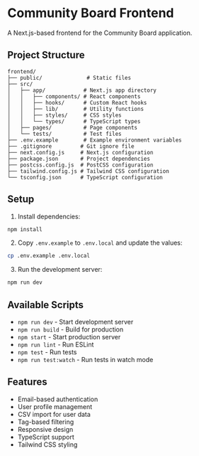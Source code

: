 # Community Board Frontend

A Next.js-based frontend for the Community Board application.

## Project Structure
```
frontend/
├── public/              # Static files
├── src/
│   ├── app/            # Next.js app directory
│   │   ├── components/ # React components
│   │   ├── hooks/      # Custom React hooks
│   │   ├── lib/        # Utility functions
│   │   ├── styles/     # CSS styles
│   │   └── types/      # TypeScript types
│   ├── pages/          # Page components
│   └── tests/          # Test files
├── .env.example        # Example environment variables
├── .gitignore         # Git ignore file
├── next.config.js     # Next.js configuration
├── package.json       # Project dependencies
├── postcss.config.js  # PostCSS configuration
├── tailwind.config.js # Tailwind CSS configuration
└── tsconfig.json      # TypeScript configuration
```

## Setup

1. Install dependencies:
```bash
npm install
```

2. Copy `.env.example` to `.env.local` and update the values:
```bash
cp .env.example .env.local
```

3. Run the development server:
```bash
npm run dev
```

## Available Scripts

- `npm run dev` - Start development server
- `npm run build` - Build for production
- `npm start` - Start production server
- `npm run lint` - Run ESLint
- `npm test` - Run tests
- `npm run test:watch` - Run tests in watch mode

## Features

- Email-based authentication
- User profile management
- CSV import for user data
- Tag-based filtering
- Responsive design
- TypeScript support
- Tailwind CSS styling 